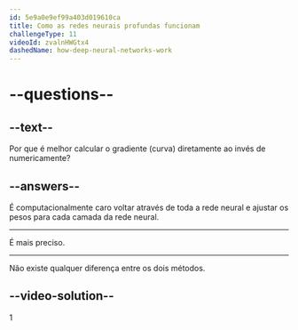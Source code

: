 ```yaml
---
id: 5e9a0e9ef99a403d019610ca
title: Como as redes neurais profundas funcionam
challengeType: 11
videoId: zvalnHWGtx4
dashedName: how-deep-neural-networks-work
---
```


# --questions--

## --text--

Por que é melhor calcular o gradiente (curva) diretamente ao invés de numericamente?

## --answers--

É computacionalmente caro voltar através de toda a rede neural e ajustar os pesos para cada camada da rede neural.

---

É mais preciso.

---

Não existe qualquer diferença entre os dois métodos.

## --video-solution--

1

